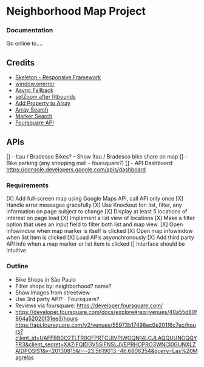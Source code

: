 # Neighborhood Map Project

### Documentation
Go online to....

## Credits
- [Skeleton - Responsive Framework](http://getskeleton.com/)
- [window.onerror](http://stackoverflow.com/questions/3677783/is-it-possible-to-catch-exceptions-thrown-in-a-javascript-async-callback)
- [Async Fallback](https://discussions.udacity.com/t/handling-google-maps-in-async-and-fallback/34282)
- [setZoom after fitbounds](http://stackoverflow.com/questions/15719951/google-maps-api-v3-auto-center-map-with-multiple-markers)
- [Add Property to Array](http://stackoverflow.com/questions/9952126/add-property-to-javascript-array)
- [Array Search](http://www.w3schools.com/jsref/jsref_indexof_array.asp)
- [Marker Search](https://discussions.udacity.com/t/no-idea-how-to-implement-the-search-function/182184/12)
- [Foursquare API](https://developer.foursquare.com/docs/venues/search)

## APIs
[] - Itau / Bradesco Bikes? - Show Itau / Bradesco bike share on map
[] - Bike parking (any shopping mall - foursquare?)
[] - API Dashboard: https://console.developers.google.com/apis/dashboard

### Requirements
[X] Add full-screen map using Google Maps API, call API only once
[X] Handle error messages gracefully
[X] Use Knockout for: list, filter, any information on page subject to change
[X] Display at least 5 locations of interest on page load
[X] Implement a list view of locations
[X] Make a filter option that uses an input field to filter both list and map view.
[X] Open infowindow when map marker is itself is clicked
[X] Open map infowindow when list item is clicked
[X] Load APIs asyonchronously
[X] Add third party API info when a map marker or list item is clicked
[] Interface should be intuitive

### Outline
- Bike Shops in São Paulo
- Filter shops by: neighborhood? name?
- Show images from streetview
- Use 3rd party API? - Foursquare?
- Reviews via foursquare: https://developer.foursquare.com/
- https://developer.foursquare.com/docs/explore#req=venues/40a55d80f964a52020f31ee3/hours
https://api.foursquare.com/v2/venues/55973b17498ec0e201f6c7ec/hours?client_id=UAFFBB0O2TLTR0OFPRTCUIVPIWOQN14LCJLAQQUUNGQQYFR3&client_secret=XAZIFQIDGV5SIFNSLJVEPRHOPRO3WNCI0GUNXLZAIDPOSIS1&v=20130815&ll=-23.5619013,-46.6806354&query=Las%20Magrelas



